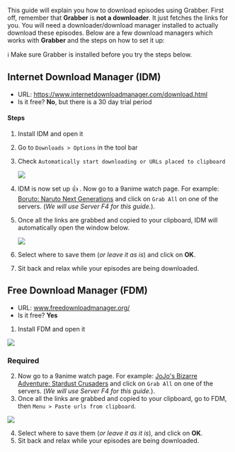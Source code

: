 This guide will explain you how to download episodes using Grabber. First off, remember that **Grabber** is **not a downloader**. It just fetches the links for you. You will need a downloader/download manager installed to actually download these episodes. Below are a few download managers which works with **Grabber** and the steps on how to set it up:

ℹ️ Make sure Grabber is installed before you try the steps below.

## Internet Download Manager (IDM)
* URL: https://www.internetdownloadmanager.com/download.html
* Is it free? **No**, but there is a 30 day trial period
#### Steps
1. Install IDM and open it
2. Go to `Downloads > Options` in the tool bar
3. Check `Automatically start downloading or URLs placed to clipboard`

   ![](https://image.ibb.co/nwY5cv/idm1.png)
4. IDM is now set up 👍 . Now go to a 9anime watch page. For example: [Boruto: Naruto Next Generations](https://9anime.to/watch/boruto-naruto-next-generations.97vm) and click on `Grab All` on one of the servers. (*We will use Server F4 for this guide.*).
5. Once all the links are grabbed and copied to your clipboard, IDM will automatically open the window below.

   ![](https://preview.ibb.co/fm6pnv/idm2.png)
6. Select where to save them (*or leave it as is*) and click on **OK**.
7. Sit back and relax while your episodes are being downloaded.

## Free Download Manager (FDM)
* URL: www.freedownloadmanager.org/
* Is it free? **Yes**
1. Install FDM and open it

![](https://user-images.githubusercontent.com/10241434/27984377-5e9c90c0-6407-11e7-8644-0a13a50efbf0.png)

### Required
2. Now go to a 9anime watch page. For example: [JoJo's Bizarre Adventure: Stardust Crusaders](https://9anime.to/watch/jojo-no-kimyou-na-bouken-stardust-crusaders.2y0) and click on `Grab All` on one of the servers. (*We will use Server F4 for this guide.*).
3. Once all the links are grabbed and copied to your clipboard, go to FDM, then `Menu > Paste urls from clipboard`.

![](https://user-images.githubusercontent.com/10241434/27984416-415f64be-6408-11e7-8931-4ecceba0d640.png)

4. Select where to save them (*or leave it as it is*), and click on **OK**.
5. Sit back and relax while your episodes are being downloaded.